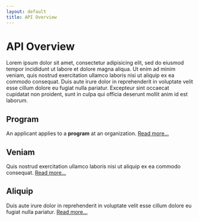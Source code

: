 ```yaml
---
layout: default
title: API Overview
---
```


# API Overview

Lorem ipsum dolor sit amet, consectetur adipisicing elit, sed do eiusmod tempor incididunt ut labore et dolore magna aliqua. Ut enim ad minim veniam, quis nostrud exercitation ullamco laboris nisi ut aliquip ex ea commodo consequat. Duis aute irure dolor in reprehenderit in voluptate velit esse cillum dolore eu fugiat nulla pariatur. Excepteur sint occaecat cupidatat non proident, sunt in culpa qui officia deserunt mollit anim id est laborum.

## Program

An applicant applies to a **program** at an organization.  [Read more...](program.html)

## Veniam

Quis nostrud exercitation ullamco laboris nisi ut aliquip ex ea commodo consequat.  [Read more...](program.html)

## Aliquip

Duis aute irure dolor in reprehenderit in voluptate velit esse cillum dolore eu fugiat nulla pariatur.  [Read more...](program.html)

